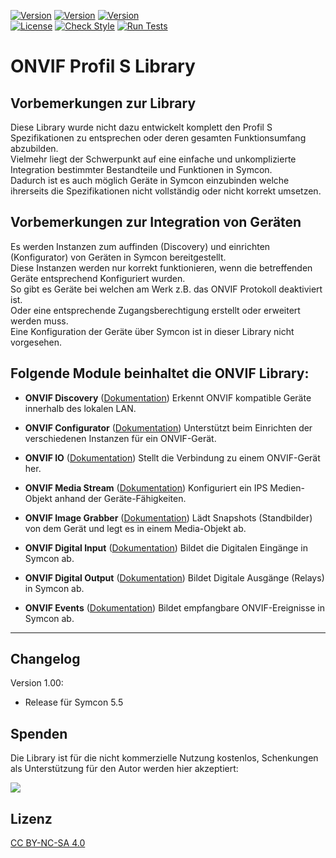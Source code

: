 [![Version](https://img.shields.io/badge/Symcon-PHPModul-red.svg)](https://www.symcon.de/service/dokumentation/entwicklerbereich/sdk-tools/sdk-php/)
[![Version](https://img.shields.io/badge/Modul%20Version-1.00-blue.svg)]()
[![Version](https://img.shields.io/badge/Symcon%20Version-5.5%20%3E-green.svg)](https://www.symcon.de/forum/threads/30857-IP-Symcon-5-3-%28Stable%29-Changelog)  
[![License](https://img.shields.io/badge/License-CC%20BY--NC--SA%204.0-green.svg)](https://creativecommons.org/licenses/by-nc-sa/4.0/)
[![Check Style](https://github.com/Nall-chan/ONVIF/workflows/Check%20Style/badge.svg)](https://github.com/Nall-chan/ONVIF/actions) [![Run Tests](https://github.com/Nall-chan/ONVIF/workflows/Run%20Tests/badge.svg)](https://github.com/Nall-chan/ONVIF/actions)  

# ONVIF Profil S Library


## Vorbemerkungen zur Library

Diese Library wurde nicht dazu entwickelt komplett den Profil S Spezifikationen zu entsprechen oder deren gesamten Funktionsumfang abzubilden.  
Vielmehr liegt der Schwerpunkt auf eine einfache und unkomplizierte Integration bestimmter Bestandteile und Funktionen in Symcon.  
Dadurch ist es auch möglich Geräte in Symcon einzubinden welche ihrerseits die Spezifikationen nicht vollständig oder nicht korrekt umsetzen.  

## Vorbemerkungen zur Integration von Geräten  

Es werden Instanzen zum auffinden (Discovery) und einrichten (Konfigurator) von Geräten in Symcon bereitgestellt.  
Diese Instanzen werden nur korrekt funktionieren, wenn die betreffenden Geräte entsprechend Konfiguriert wurden.  
So gibt es Geräte bei welchen am Werk z.B. das ONVIF Protokoll deaktiviert ist.  
Oder eine entsprechende Zugangsberechtigung erstellt oder erweitert werden muss.  
Eine Konfiguration der Geräte über Symcon ist in dieser Library nicht vorgesehen.  


## Folgende Module beinhaltet die ONVIF Library:

- __ONVIF Discovery__ ([Dokumentation](ONVIF%20Discovery))
	Erkennt ONVIF kompatible Geräte innerhalb des lokalen LAN.

- __ONVIF Configurator__ ([Dokumentation](ONVIF%20Configurator))
	Unterstützt beim Einrichten der verschiedenen Instanzen für ein ONVIF-Gerät.

- __ONVIF IO__ ([Dokumentation](ONVIF%20IO))
	Stellt die Verbindung zu einem ONVIF-Gerät her.  

- __ONVIF Media Stream__ ([Dokumentation](ONVIF%20Media%20Stream))
	Konfiguriert ein IPS Medien-Objekt anhand der Geräte-Fähigkeiten.  

- __ONVIF Image Grabber__ ([Dokumentation](ONVIF%20Image%20Grabber))
	Lädt Snapshots (Standbilder) von dem Gerät und legt es in einem Media-Objekt ab.  

- __ONVIF Digital Input__ ([Dokumentation](ONVIF%20Digital%20Input))
	Bildet die Digitalen Eingänge in Symcon ab.  

- __ONVIF Digital Output__ ([Dokumentation](ONVIF%20Digital%20Output))
	Bildet Digitale Ausgänge (Relays) in Symcon ab.  

- __ONVIF Events__ ([Dokumentation](ONVIF%20Events))
	Bildet empfangbare ONVIF-Ereignisse in Symcon ab.  

---  


## Changelog

 Version 1.00:  
  - Release für Symcon 5.5  

## Spenden  
  
  Die Library ist für die nicht kommerzielle Nutzung kostenlos, Schenkungen als Unterstützung für den Autor werden hier akzeptiert:  

<a href="https://www.paypal.com/cgi-bin/webscr?cmd=_s-xclick&hosted_button_id=G2SLW2MEMQZH2" target="_blank"><img src="https://www.paypalobjects.com/de_DE/DE/i/btn/btn_donate_LG.gif" border="0" /></a>

## Lizenz  

[CC BY-NC-SA 4.0](https://creativecommons.org/licenses/by-nc-sa/4.0/)  
